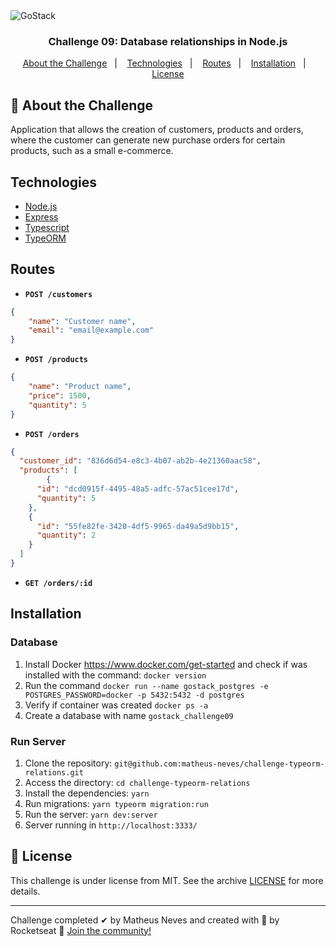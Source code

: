 <img alt="GoStack" src="https://storage.googleapis.com/golden-wind/bootcamp-gostack/header-desafios.png" />

<h3 align="center">
  Challenge 09: Database relationships in Node.js
</h3>

<p align="center">
  <a href="#rocket-about-the-challenge">About the Challenge</a>&nbsp;&nbsp;&nbsp;|&nbsp;&nbsp;&nbsp;
  <a href="#technologies">Technologies</a>&nbsp;&nbsp;&nbsp;|&nbsp;&nbsp;&nbsp;
  <a href="#routes">Routes</a>&nbsp;&nbsp;&nbsp;|&nbsp;&nbsp;&nbsp;
  <a href="#installation">Installation</a>&nbsp;&nbsp;&nbsp;|&nbsp;&nbsp;&nbsp;
  <a href="#memo-license">License</a>
</p>

## :rocket: About the Challenge

Application that allows the creation of customers, products and orders, where the customer can generate new purchase orders for certain products, such as a small e-commerce.

## Technologies

- [Node.js](https://nodejs.org/en/)
- [Express](https://expressjs.com/)
- [Typescript](https://www.typescriptlang.org/)
- [TypeORM](https://typeorm.io/#/)

## Routes

- **`POST /customers`**

```json
{
	"name": "Customer name",
	"email": "email@example.com"
}
```
- **`POST /products`**

```json
{
	"name": "Product name",
	"price": 1500,
	"quantity": 5
}
```

- **`POST /orders`**

```json
{
  "customer_id": "836d6d54-e8c3-4b07-ab2b-4e21360aac58",
  "products": [
		{
      "id": "dcd0915f-4495-48a5-adfc-57ac51cee17d",
      "quantity": 5
    },
    {
      "id": "55fe82fe-3420-4df5-9965-da49a5d9bb15",
      "quantity": 2
    }
  ]
}
```

- **`GET /orders/:id`**


## Installation

### Database

1. Install Docker https://www.docker.com/get-started and check if was installed with the command: `docker version`
2. Run the command `docker run --name gostack_postgres -e POSTGRES_PASSWORD=docker -p 5432:5432 -d postgres`
3. Verify if container was created `docker ps -a`
4. Create a database with name `gostack_challenge09`

### Run Server

1. Clone the repository: `git@github.com:matheus-neves/challenge-typeorm-relations.git`
2. Access the directory: `cd challenge-typeorm-relations`
3. Install the dependencies: `yarn`
4. Run migrations: `yarn typeorm migration:run`
5. Run the server: `yarn dev:server`
6. Server running in `http://localhost:3333/`




## :memo: License

This challenge is under license from MIT. See the archive [LICENSE](https://github.com/Rocketseat/bootcamp-gostack-desafios/blob/master/LICENSE) for more details.

---
Challenge completed ✔&nbsp;by Matheus Neves and created with 💜&nbsp;by Rocketseat 👋 [Join the community!](https://discordapp.com/invite/gCRAFhc)
